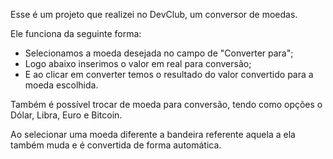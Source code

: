 Esse é um projeto que realizei no DevClub, um conversor de moedas. 

Ele funciona da seguinte forma:

- Selecionamos a moeda desejada no campo de "Converter para";
- Logo abaixo inserimos o valor em real para conversão;
- E ao clicar em converter temos o resultado do valor convertido para a moeda escolhida.

Também é possível trocar de moeda para conversão, tendo como opções o Dólar, Libra, Euro e Bitcoin.

Ao selecionar uma moeda diferente a bandeira referente aquela a ela também muda e é convertida de forma automática.
